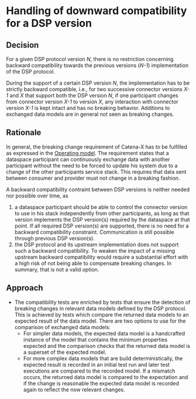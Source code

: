 # Handling of downward compatibility for a DSP version

## Decision

For a given DSP protocol version *N*, there is no restriction concerning backward compatibility towards the previous
versions (*N-1*) implementation of the DSP protocol.

During the support of a certain DSP version *N*, the implementation has to be strictly backward compatible, i.e.,
for two successive connector versions *X-1* and *X* that support both the DSP version *N*, if one participant changes
from connector version *X-1* to version *X*, any interaction with connector version *X-1* is kept intact and has no
breaking behavior. Additions to exchanged data models are in general not seen as breaking changes.

## Rationale

In general, the breaking change requirement of Catena-X has to be fulfilled as expressed in the
[Operating model](https://catenax-ev.github.io/docs/operating-model/how-life-cycle-management). The requirement states
that a dataspace participant can continuously exchange data with another participant without the need to be forced to
update his system due to a change of the other participants service stack. This requires that data sent between
consumer and provider must not change in a breaking fashion.

A backward compatibility contraint between DSP versions is neither needed nor possible over time, as

1. a dataspace participant should be able to control the connector version to use in his stack independently
   from other participants, as long as that version implements the DSP version(s) required by the dataspace
   at that point. If all required DSP version(s) are supported, there is no need for a backward compatibility 
   constraint. Communication is still possible through previous DSP version(s).
2. the DSP protocol and its upstream implementation does not support such a backward compatibility. To weaken the
   impact of a missing upstream backward compatibility would require a substantial effort with a high risk of not
   being able to compensate breaking changes. In summary, that is not a valid option.

## Approach

- The compatibility tests are enriched by tests that ensure the detection of breaking changes in relevant data models
  defined by the DSP protocol.
  This is achieved by tests which compare the returned data models to an expected result of the data model. There are
  two options to use for the comparison of exchanged data models:
  - For simpler data models, the expected data model is a handcrafted instance of the model that contains the minimum
    properties expected and the comparison checks that the returned data model is a superset of the expected model.
  - For more complex data models that are build deterministically, the expected result is recorded in an initial test
    run and later test executions are compared to the recorded model. If a mismatch occurs, the returned data model
    is compared to the expectation and if the change is reasonable the expected data model is recorded again to reflect
    the now relevant changes.

